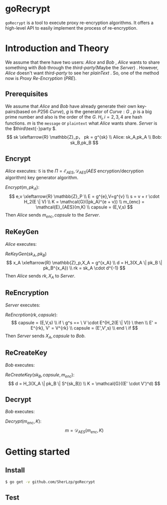 # goRecrypt
`goRecrypt` is a tool to execute proxy re-encryption algorithms. It offers a high-level API to easily implement the process of re-encryption.

# Introduction and Theory

We assume that there have two users: $Alice$ and $Bob$ , $Alice$ wants to share something with $Bob$ through the $third\text{-}party$(Maybe the $Server$) . However, $Alice$ doesn't want $third\text{-}party$ to see her $plainText$ . So, one of the method now is $Proxy \ Re\text{-}Encryption$ ($PRE$).

## Prerequisites

We assume that $Alice$ and $Bob$ have already generate their own key-pairs(based on $P256 \ Curve$), $g$ is the generator of $Curve:G$ , $p$ is a big prime number and also is the order of the $G$. $H_i,i=2,3,4$ are hash  functions. $m$ is the `message` or `plaintext` what $Alice$ wants share. $Server$ is the $third\text{-}party $.
$$
sk \xleftarrow{R} \mathbb{Z}_p， pk = g^{sk} \\
Alice: sk_A,pk_A \\
Bob: sk_B,pk_B
$$

## Encrypt

$Alice$ executes: $\mathcal{G}$ is the $\Pi = \mathcal{E}_{AES},\mathcal{D}_{AES}$($AES$ encryption/decryption algorithm) key generator algorithm.

$Encrypt(m,pk_A)$:
$$
e,v \xleftarrow{R} \mathbb{Z}_P \\
E = g^{e},V=g^{v} \\
s = v + r \cdot H_2(E \| V) \\
K = \mathcal{G}((pk_A)^{e + v}) \\
m_{enc} = \mathcal{E}_{AES}(m,K) \\
capsule = (E,V,s)
$$
Then $Alice$ sends $m_{enc},capsule$ to the $Server$.

## ReKeyGen

$Alice$ executes:

$ReKeyGen(sk_A,pk_B)$
$$
x_A \xleftarrow{R} \mathbb{Z}_p,X_A = g^{x_A} \\
d = H_3(X_A \| pk_B \| pk_B^{x_A}) \\
rk = sk_A \cdot d^{-1}
$$
Then $Alice$ sends $rk,X_A$ to $Server$.

## ReEncryption

$Server$ executes:

$ReEncrption(rk,capsule)$:
$$
capsule = (E,V,s) \\
if \ g^s == \ V \cdot E^{H_2(E \| V)} \ then \\
E' = E^{rk}, V' = V^{rk} \\
capsule = (E',V',s) \\
end \ if
$$
Then $Server$ sends $X_A,capsule$ to $Bob$.

## ReCreateKey

$Bob$ executes:

$ReCreateKey(sk_B,capsule,m_{enc})$:
$$
d = H_3(X_A \| pk_B \| S^{sk_B}) \\
K = \mathcal{G}((E' \cdot V')^d)
$$

## Decrypt

$Bob$ executes:

$Decrypt(m_{enc},K)$:
$$
m = \mathcal{D}_{AES}(m_{enc},K)
$$

# Getting started

## Install

```sh
$ go get -v github.com/SherLzp/goRecrypt
```

## Test

